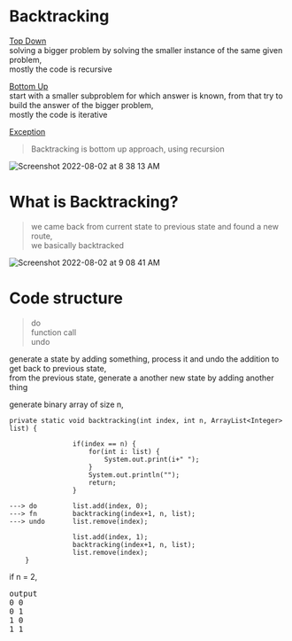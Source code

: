 # Backtracking

<ins>Top Down</ins>  
solving a bigger problem by solving the smaller instance of the same given problem,  
mostly the code is recursive  

<ins>Bottom Up</ins>  
start with a smaller subproblem for which answer is known, from that try to build the answer of the bigger problem,  
mostly the code is iterative 

<ins>Exception</ins>
> Backtracking is bottom up approach, using recursion

![Screenshot 2022-08-02 at 8 38 13 AM](https://user-images.githubusercontent.com/16437905/182283500-bf9811ce-1a52-4713-bad2-72d65042d667.png)

# What is Backtracking?

> we came back from current state to previous state and found a new route,   
> we basically backtracked

![Screenshot 2022-08-02 at 9 08 41 AM](https://user-images.githubusercontent.com/16437905/182286775-af7e92ab-d6b3-4f50-b3e2-3b99f15daa88.png)

# Code structure

> do  
> function call  
> undo  

generate a state by adding something, process it and undo the addition to get back to previous state,    
from the previous state, generate a another new state by adding another thing  

generate binary array of size n,   

```
private static void backtracking(int index, int n, ArrayList<Integer> list) {

                if(index == n) {
                    for(int i: list) {
                        System.out.print(i+" ");
                    }
                    System.out.println("");
                    return;
                }

---> do         list.add(index, 0);
---> fn         backtracking(index+1, n, list);
---> undo       list.remove(index);

                list.add(index, 1);
                backtracking(index+1, n, list);
                list.remove(index);
    }

```
if n = 2, 
<pre>
output
0 0  
0 1  
1 0  
1 1  
</pre>
